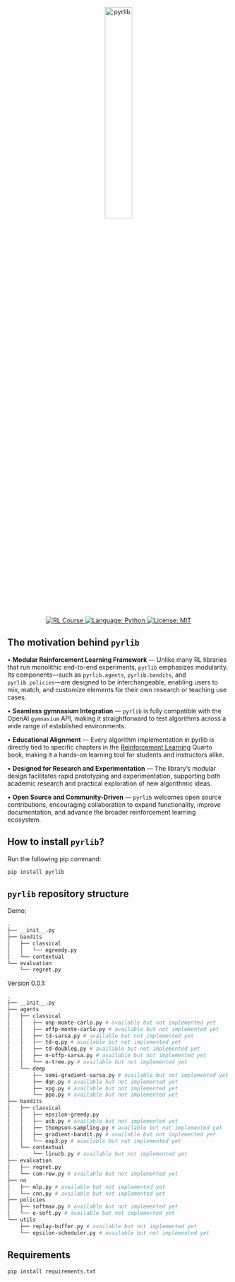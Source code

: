 <p align="center">
  <a rel="nofollow">
    <img alt="pyrlib" src="assets/pyrlib.png" width="35%">
  </a>
</p>

<p align="center">
  <a href="https://twallett.com/courses/reinforcement-learning/">
    <img alt="RL Course" src="https://img.shields.io/badge/docs-Course%20Website-success.svg">
  </a>
  <a href="https://python.org/">
    <img alt="Language: Python" src="https://img.shields.io/badge/language-Python-orange.svg">
  </a>
  <a href="https://spdx.org/licenses/MIT.html">
    <img alt="License: MIT" src="https://img.shields.io/badge/license-MIT-blue.svg">
  </a>
<!-- <a href="https://join.slack.com/t/hydrogym/shared_invite/zt-27u914dfn-UFq3CkaxiLs8dwZ_fDkBuA"><img alt="Slack" src="https://img.shields.io/badge/slack-hydrogym-brightgreen.svg?logo=slack"></a> -->
</p>

## The motivation behind `pyrlib`

•	**Modular Reinforcement Learning Framework** — Unlike many RL libraries that run monolithic end-to-end experiments, `pyrlib` emphasizes modularity. Its components—such as `pyrlib.agents`, `pyrlib.bandits`, and `pyrlib.policies`—are designed to be interchangeable, enabling users to mix, match, and customize elements for their own research or teaching use cases.

•	**Seamless gymnasium Integration** — `pyrlib` is fully compatible with the OpenAI `gymnasium` API, making it straightforward to test algorithms across a wide range of established environments.

•	**Educational Alignment** — Every algorithm implementation in pyrlib is directly tied to specific chapters in the [Reinforcement Learning](https://twallett.com/courses/reinforcement-learning/) Quarto book, making it a hands-on learning tool for students and instructors alike.

•	**Designed for Research and Experimentation** — The library’s modular design facilitates rapid prototyping and experimentation, supporting both academic research and practical exploration of new algorithmic ideas.

•	**Open Source and Community-Driven** — `pyrlib` welcomes open source contributions, encouraging collaboration to expand functionality, improve documentation, and advance the broader reinforcement learning ecosystem.

## How to install `pyrlib`?

Run the following pip command:

```bash
pip install pyrlib
```

## `pyrlib` repository structure

Demo:

```bash
.
├── __init__.py
├── bandits
│   ├── classical
│   │   └── egreedy.py
│   └── contextual
└── evaluation
    └── regret.py
```

Version 0.0.1:

```bash
.
├── __init__.py
├── agents
│   ├── classical
│   │   ├── onp-monte-carlo.py # available but not implemented yet
│   │   ├── offp-monte-carlo.py # available but not implemented yet
│   │   ├── td-sarsa.py # available but not implemented yet
│   │   ├── td-q.py # available but not implemented yet
│   │   ├── td-doubleq.py # available but not implemented yet
│   │   ├── n-offp-sarsa.py # available but not implemented yet
│   │   └── n-tree.py # available but not implemented yet
│   └── deep
│       ├── semi-gradient-sarsa.py # available but not implemented yet
│       ├── dqn.py # available but not implemented yet
│       ├── vpg.py # available but not implemented yet
│       └── ppo.py # available but not implemented yet
├── bandits
│   ├── classical
│   │   ├── epsilon-greedy.py 
│   │   ├── ucb.py # available but not implemented yet
│   │   ├── thompson-sampling.py # available but not implemented yet
│   │   ├── gradient-bandit.py # available but not implemented yet
│   │   └── exp3.py # available but not implemented yet
│   └── contextual
│       └── linucb.py # available but not implemented yet
├── evaluation
│   ├── regret.py
│   └── cum-rew.py # available but not implemented yet
├── nn
│   ├── mlp.py # available but not implemented yet
│   └── cnn.py # available but not implemented yet
├── policies
│   ├── softmax.py # available but not implemented yet
│   └── e-soft.py # available but not implemented yet
└── utils
    ├── replay-buffer.py # available but not implemented yet
    └── epsilon-scheduler.py # available but not implemented yet
```

## Requirements

```bash
pip install requirements.txt
```

<!-- ## Citation 

If you use `pyrlib` in your research, please cite the following paper:

```bibtex

``` -->
